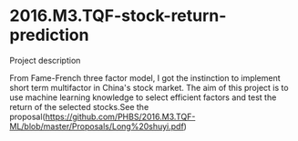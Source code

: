 # 2016.M3.TQF-stock-return-prediction
Project description

From Fame-French three factor model, I got the instinction to implement short term multifactor in China's stock market. 
The aim of this project is to use machine learning knowledge to select efficient factors and test the return of the selected stocks.See the proposal(https://github.com/PHBS/2016.M3.TQF-ML/blob/master/Proposals/Long%20shuyi.pdf)
